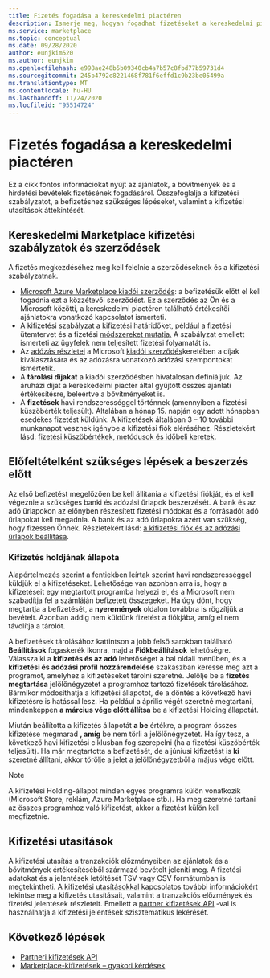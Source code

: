 ```yaml
---
title: Fizetés fogadása a kereskedelmi piactéren
description: Ismerje meg, hogyan fogadhat fizetéseket a kereskedelmi piactéren az Azure Marketplace-en. Tartalmazza a kifizetési szabályzatot, a kifizetéssel kapcsolatos állapotot és a kifizetési utasításokat.
ms.service: marketplace
ms.topic: conceptual
ms.date: 09/28/2020
author: eunjkim520
ms.author: eunjkim
ms.openlocfilehash: e998ae248b5b09340cb4a7b57c8fbd77b59731d4
ms.sourcegitcommit: 245b4792e8221468f781f6effd1c9b23be05499a
ms.translationtype: MT
ms.contentlocale: hu-HU
ms.lasthandoff: 11/24/2020
ms.locfileid: "95514724"
---
```

# <a name="getting-paid-in-the-commercial-marketplace"></a>Fizetés fogadása a kereskedelmi piactéren

Ez a cikk fontos információkat nyújt az ajánlatok, a bővítmények és a hirdetési bevételek fizetésének fogadásáról. Összefoglalja a kifizetési szabályzatot, a befizetéshez szükséges lépéseket, valamint a kifizetési utasítások áttekintését.

## <a name="commercial-marketplace-payout-policies-and-agreements"></a>Kereskedelmi Marketplace kifizetési szabályzatok és szerződések

A fizetés megkezdéséhez meg kell felelnie a szerződéseknek és a kifizetési szabályzatnak.

- [Microsoft Azure Marketplace kiadói szerződés](https://go.microsoft.com/fwlink/p/?LinkID=699560): a befizetésük előtt el kell fogadnia ezt a közzétevői szerződést. Ez a szerződés az Ön és a Microsoft közötti, a kereskedelmi piactéren található értékesítői ajánlatokra vonatkozó kapcsolatot ismerteti.
- A kifizetési szabályzat a kifizetési határidőket, például a fizetési ütemtervet és a fizetési [módszereket mutatja.](payout-policy-details.md) A szabályzat emellett ismerteti az ügyfelek nem teljesített fizetési folyamatát is.
- Az [adózás részletei](tax-details-marketplace.md) a Microsoft [kiadói szerződés](https://go.microsoft.com/fwlink/p/?LinkID=699560)keretében a díjak kiválasztására és az adózásra vonatkozó adózási szempontokat ismertetik.
- A **tárolási díjakat** a kiadói szerződésben hivatalosan definiáljuk. Az áruházi díjat a kereskedelmi piactér által gyűjtött összes ajánlati értékesítésre, beleértve a bővítményeket is.
- A **fizetések** havi rendszerességgel történnek (amennyiben a fizetési küszöbérték teljesült). Általában a hónap 15. napján egy adott hónapban esedékes fizetést küldünk. A kifizetések általában 3 – 10 további munkanapot vesznek igénybe a kifizetési fiók eléréséhez. Részletekért lásd: [fizetési küszöbértékek, metódusok és időbeli keretek](payment-thresholds-methods-timeframes.md).

## <a name="prerequisite-steps-before-getting-paid"></a>Előfeltételként szükséges lépések a beszerzés előtt

Az első befizetést megelőzően be kell állítania a kifizetési fiókját, és el kell végeznie a szükséges banki és adózási űrlapok beszerzését. A bank és az adó űrlapokon az előnyben részesített fizetési módokat és a forrásadót adó űrlapokat kell megadnia. A bank és az adó űrlapokra azért van szükség, hogy fizessen Önnek. Részletekért lásd: [a kifizetési fiók és az adózási űrlapok beállítása](set-up-your-payout-account.md).

### <a name="payout-hold-status"></a>Kifizetés holdjának állapota

Alapértelmezés szerint a fentiekben leírtak szerint havi rendszerességgel küldjük el a kifizetéseket. Lehetősége van azonban arra is, hogy a kifizetéseit egy megtartott programba helyezi el, és a Microsoft nem szabadítja fel a számláján befizetett összegeket. Ha úgy dönt, hogy megtartja a befizetését, a **nyeremények** oldalon továbbra is rögzítjük a bevételt. Azonban addig nem küldünk fizetést a fiókjába, amíg el nem távolítja a tárolót.

A befizetések tárolásához kattintson a jobb felső sarokban található **Beállítások** fogaskerék ikonra, majd a **Fiókbeállítások** lehetőségre. Válassza ki a **kifizetés és az adó** lehetőséget a bal oldali menüben, és a **kifizetési és adózási profil hozzárendelése** szakaszban keresse meg azt a programot, amelyhez a kifizetéseket tárolni szeretné. Jelölje be a **fizetés megtartása** jelölőnégyzetet a programhoz tartozó fizetések tárolásához. Bármikor módosíthatja a kifizetési állapotot, de a döntés a következő havi kifizetésre is hatással lesz. Ha például a április végét szeretné megtartani, mindenképpen **a március vége előtt állítsa** be a kifizetési Holding állapotát.

Miután beállította a kifizetés állapotát **a be** értékre, a program összes kifizetése megmarad **, amíg** be nem törli a jelölőnégyzetet. Ha így tesz, a következő havi kifizetési ciklusban fog szerepelni (ha a fizetési küszöbérték teljesült). Ha már megtartotta a befizetését, de a júniusi kifizetést is **ki** szeretné állítani, akkor törölje a jelet a jelölőnégyzetből a május vége előtt.

>[!Note]
> A kifizetési Holding-állapot minden egyes programra külön vonatkozik (Microsoft Store, reklám, Azure Marketplace stb.). Ha meg szeretné tartani az összes programhoz való kifizetést, akkor a fizetést külön kell megfizetnie.

## <a name="payout-statements"></a>Kifizetési utasítások

A kifizetési utasítás a tranzakciók előzményeiben az ajánlatok és a bővítmények értékesítéséből származó bevételt jeleníti meg. A fizetési adatokat és a jelentések letöltését TSV vagy CSV formátumban is megtekintheti. A kifizetési [utasításokkal](payout-statement.md) kapcsolatos további információkért tekintse meg a kifizetés utasításait, valamint a tranzakciós előzmények és fizetési jelentések részleteit. Emellett a [partner kifizetések API](https://apidocs.microsoft.com/services/partnerpayouts) -val is használhatja a kifizetési jelentések szisztematikus lekérését.

## <a name="next-steps"></a>Következő lépések

- [Partneri kifizetések API](https://apidocs.microsoft.com/services/partnerpayouts)
- [Marketplace-kifizetések – gyakori kérdések](payout-faq.md)
